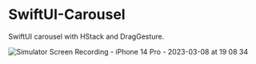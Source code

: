# SwiftUI-Carousel
SwiftUI carousel with HStack and DragGesture.



![Simulator Screen Recording - iPhone 14 Pro - 2023-03-08 at 19 08 34](https://user-images.githubusercontent.com/114917347/223684594-6b943c16-bd18-41f2-a072-cd740ef75bcc.gif)
